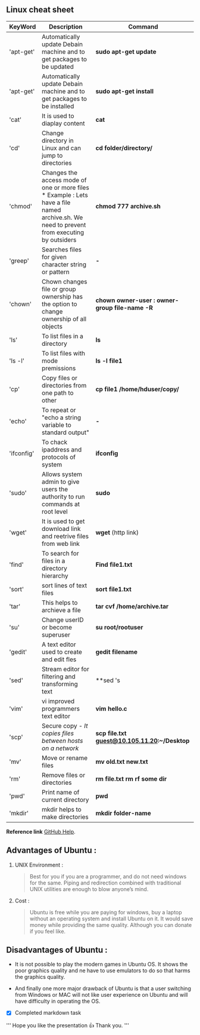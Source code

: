 ## Linux cheat sheet



| KeyWord | Description | Command |
| --- | --- | --- |
| 'apt-get' | Automatically update Debain machine and to get packages to be updated | **sudo apt-get update <package-name>** |
| 'apt-get' | Automatically update Debain machine and to get packages to be installed | **sudo apt-get install <package-name>** |
| 'cat' | It is used to diaplay content | **cat<file-name>** |
| 'cd' | Change directory in Linux and can jump to directories | **cd folder/directory/** |
| 'chmod' | Changes the access mode of one or more files * Example : Lets have a file named archive.sh. We need to prevent from executing by outsiders | **chmod 777 archive.sh** |
| 'greep' | Searches files for given character string or pattern | **-** |
| 'chown' | Chown changes file or group ownership has the option to change ownership of all objects | **chown owner-user : owner-group file-name -R** |
| 'ls' | To list files in a directory | **ls** |
| 'ls -l' | To list files with mode premissions | **ls -l file1** |
| 'cp' | Copy files or directories from one path to other | **cp file1 /home/hduser/copy/** |
| 'echo' | To repeat or "echo a string variable to standard output" | **-** |
| 'ifconfig' | To chack ipaddress and protocols of system | **ifconfig** |
| 'sudo' | Allows system admin to give users the authority to run commands at root level | **sudo** |
| 'wget' | It is used to get download link and reetrive files from web link | **wget** (http link) |
| 'find' | To search for files in a directory hierarchy | **Find file1.txt** |
| 'sort' | sort lines of text files | **sort file1.txt** |
| 'tar' | This helps to archieve a file | **tar cvf /home/archive.tar** |
| 'su' | Change userID or become superuser | **su root/rootuser** |
| 'gedit' | A text editor used to create and edit fles | **gedit filename** |
| 'sed' | Stream editor for filtering and transforming text | **sed 's|love|hate|g' loveletter.txt** |
| 'vim' | vi improved programmers text editor | **vim hello.c** |
| 'scp' | Secure copy - *It copies files between hosts on a network* | **scp file.txt guest@10.105.11.20:~/Desktop** |
| 'mv' | Move or rename files | **mv old.txt new.txt** |
| 'rm' | Remove files or directories | **rm file.txt rm rf some dir** |
| 'pwd' | Print name of current directory | **pwd** |
| 'mkdir' | mkdir helps to make directories | **mkdir folder-name** |

__Reference link__ [GitHub Help](https://guides.github.com/features/mastering-markdown/).

## Advantages of Ubuntu : 

1. UNIX Environment :
    > Best for you if you are a programmer, and do not need windows for the same. Piping and redirection combined with traditional UNIX utilities are enough to blow anyone’s mind.
2. Cost : 
    > Ubuntu is free while you are paying for windows, buy a laptop without an operating system and install Ubuntu on it. It would save money while providing the same quality. Although you can donate if you feel like.

## Disadvantages of Ubuntu : 

* It is not possible to play the modern games in Ubuntu OS. It shows the poor graphics quality and ne have to use emulators to do so that harms the graphics quality.

- And finally one more major drawback of Ubuntu is that a user switching from Windows or MAC will not like user experience on Ubuntu and will have difficulty in operating the OS.



- [x] Completed markdown task


'''
Hope you like the presentation  :+1: 
Thank you.
'''


